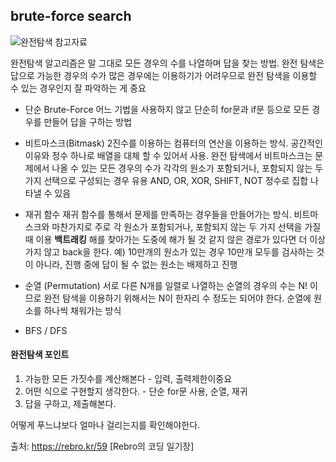 ## brute-force search


![완전탐색 참고자료](https://access.redhat.com/webassets/avalon/d/Red_Hat_JBoss_BRMS-6.4-Business_Resource_Planner_Guide-ja-JP/images/ec505f46b3372dac96bf070543b5ff14/bruteForceNQueens04.png)

완전탐색 알고리즘은 말 그대로 모든 경우의 수를 나열하며 답을 찾는 방법.
완전 탐색은 답으로 가능한 경우의 수가 많은 경우에는 이용하기가 어려우므로 완전 탐색을 이용할 수 있는 경우인지 잘 파악하는 게 중요


 - 단순 Brute-Force
  어느 기법을 사용하지 않고 단순히 for문과 if문 등으로 모든 경우를 만들어 답을 구하는 방법 

 - 비트마스크(Bitmask)
  2진수를 이용하는 컴퓨터의 연산을 이용하는 방식. 공간적인 이유와 정수 하나로 배열을 대체 할 수 있어서 사용. 완전 탐색에서 비트마스크는 문제에서 나올 수 있는 모든 경우의 수가 각각의 원소가 포함되거나, 포함되지 않는 두 가지 선택으로 구성되는 경우 유용
  AND, OR, XOR, SHIFT, NOT 정수로 집합 나타낼 수 있음
 - 재귀 함수
재귀 함수를 통해서 문제를 만족하는 경우들을 만들어가는 방식. 비트마스크와 마찬가지로 주로 각 원소가 포함되거나, 포함되지 않는 두 가지 선택을 가질 때 이용
**백트래킹**
해를 찾아가는 도중에 해가 될 것 같지 않은 경로가 있다면 더 이상 가지 않고 back을 한다.
예) 10만개의 원소가 있는 경우 10만개 모두를 검사하는 것이 아니라, 진행 중에 답이 될 수 없는 원소는 배제하고 진행
 - 순열 (Permutation)
서로 다른 N개를 일렬로 나열하는 순열의 경우의 수는 N! 이므로 완전 탐색을 이용하기 위해서는 N이 한자리 수 정도는 되어야 한다.
 순열에 원소를 하나씩 채워가는 방식
 - BFS / DFS

#### 완전탐색 포인트
1. 가능한 모든 가짓수를 계산해본다 - 입력, 출력제한이중요
2. 어떤 식으로 구현할지 생각한다. - 단순 for문 사용, 순열, 재귀
3. 답을 구하고, 제출해본다.

어떻게 푸느냐보다 얼마나 걸리는지를 확인해야한다.

출처: https://rebro.kr/59 [Rebro의 코딩 일기장]

